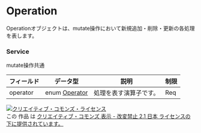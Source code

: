 # Operation
Operationオブジェクトは、mutate操作において新規追加・削除・更新の各処理を表します。
### Service
mutate操作共通

| フィールド | データ型 | 説明 | 制限 | 
|---|---|---|---|
| operator| <span>enum</span><span> </span><a href="./Operator.md"><span>Operator</span></a>| 処理を表す演算子です。| Req |

<a rel="license" href="http://creativecommons.org/licenses/by-nd/2.1/jp/"><img alt="クリエイティブ・コモンズ・ライセンス" style="border-width:0" src="https://i.creativecommons.org/l/by-nd/2.1/jp/88x31.png" /></a><br />この 作品 は <a rel="license" href="http://creativecommons.org/licenses/by-nd/2.1/jp/">クリエイティブ・コモンズ 表示 - 改変禁止 2.1 日本 ライセンスの下に提供されています。</a>
